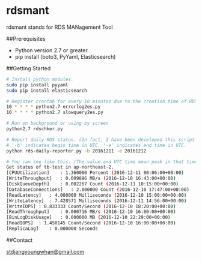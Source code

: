 # rdsmant
rdsmant stands for RDS MANagement Tool


##Prerequisites

- Python version 2.7 or greater.
- pip install (boto3, PyYaml, Elasticsearch)

##Getting Started


```bash
# Install python modules.
sudo pip install pyyaml
sudo pip install elasticsearch
```

```bash
# Register crontab for every 10 minutes due to the creation time of RDS log.
10 * * * * python2.7 errorlog2es.py
10 * * * * python2.7 slowquery2es.py

# Run on background or using by screen
python2.7 rdschker.py

# Report daily RDS status. (In fact, I have been developed this script on python 3.5 version.)
# '-b' indicates begin time in UTC. '-e' indicates end time in UTC.
python rds-daily-reporter.py -b 20161211 -e 20161212

# You can see like this. (The value and UTC time mean peak in that time range)
Get status of tb-test in ap-northeast-2.
[CPUUtilization]	: 1.360000 Percent (2016-12-11 00:06:00+00:00)
[WriteThroughput]	: 0.009896 MB/s (2016-12-10 16:43:00+00:00)
[DiskQueueDepth]	: 0.002267 Count (2016-12-11 10:15:00+00:00)
[DatabaseConnections]	: 2.000000 Count (2016-12-10 17:47:00+00:00)
[ReadLatency]	: 4.000000 Milliseconds (2016-12-10 15:00:00+00:00)
[WriteLatency]	: 7.428571 Milliseconds (2016-12-11 14:56:00+00:00)
[WriteIOPS]	: 0.833333 Count/Second (2016-12-10 18:20:00+00:00)
[ReadThroughput]	: 0.000716 MB/s (2016-12-10 16:00:00+00:00)
[BinLogDiskUsage]	: 0.000000 MB (2016-12-10 22:29:00+00:00)
[ReadIOPS]	: 1.450145 Count/Second (2016-12-10 16:00:00+00:00)
[ReplicaLag]	: 0.000000 Seconds

```

##Contact

[stdjangyoungwhan@gmail.com](https://github.com/JangYoungWhan)
